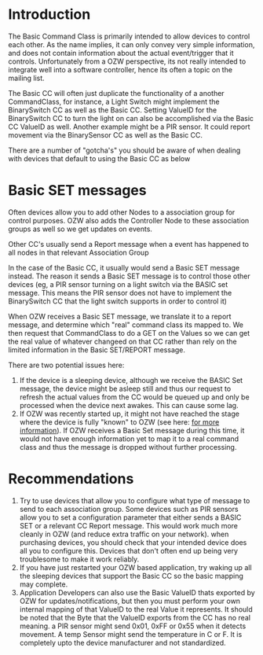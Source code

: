 # Introduction #

The Basic Command Class is primarily intended to allow devices to control each other. As the name implies, it can only convey very simple information, and does not contain information about the actual event/trigger that it controls. Unfortunately from a OZW perspective, its not really intended to integrate well into a software controller, hence its often a topic on the mailing list.

The Basic CC will often just duplicate the functionality of a another CommandClass, for instance, a Light Switch might implement the BinarySwitch CC as well as the Basic CC. Setting ValueID for the BinarySwitch CC to turn the light on can also be accomplished via the Basic CC ValueID as well. Another example might be a PIR sensor. It could report movement via the BinarySensor CC as well as the Basic CC.

There are a number of "gotcha's" you should be aware of when dealing with devices that default to using the Basic CC as below


# Basic SET messages #

Often devices allow you to add other Nodes to a association group for control purposes. OZW also adds the Controller Node to these association groups as well so we get updates on events.

Other CC's usually send a Report message when a event has happened to all nodes in that relevant Association Group

In the case of the Basic CC, it usually would send a Basic SET message instead. The reason it sends a Basic SET message is to control those other devices (eg, a PIR sensor turning on a light switch via the BASIC set message. This means the PIR sensor does not have to implement the BinarySwitch CC that the light switch supports in order to control it)

When OZW receives a Basic SET message, we translate it to a report message, and determine which "real" command class its mapped to. We then request that CommandClass to do a GET on the Values so we can get the real value of whatever changeed on that CC rather than rely on the limited information in the Basic SET/REPORT message.

There are two potential issues here:

  1. If the device is a sleeping device, although we receive the BASIC Set message, the device might be asleep still and thus our request to refresh the actual values from the CC would be queued up and only be processed when the device next awakes. This can cause some lag.
  1. If OZW was recently started up, it might not have reached the stage where the device is fully "known" to OZW (see here: [for more information](http://openzwave.com/knowledge-base/slowresponseduringstartup)). If OZW receives a Basic Set message during this time, it would not have enough information yet to map it to a real command class and thus the message is dropped without further processing.

# Recommendations #

  1. Try to use devices that allow you to configure what type of message to send to each association group. Some devices such as PIR sensors allow you to set a configuration parameter that either sends a BASIC SET or a relevant CC Report message. This would work much more cleanly in OZW (and reduce extra traffic on your network). when purchasing devices, you should check that your intended device does all you to configure this. Devices that don't often end up being very troublesome to make it work reliably.
  1. If you have just restarted your OZW based application, try waking up all the sleeping devices that support the Basic CC so the basic mapping may complete.
  1. Application Developers can also use the Basic ValueID thats exported by OZW for updates/notifications, but then you must perform your own internal mapping of that ValueID to the real Value it represents. It should be noted that the Byte that the ValueID exports from the CC has no real meaning. a PIR sensor might send 0x01, 0xFF or 0x55 when it detects movement. A temp Sensor might send the temperature in C or F. It is completely upto the device manufacturer and not standardized.
